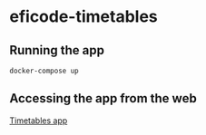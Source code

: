 # eficode-timetables

## Running the app
  `docker-compose up`
  
 ## Accessing the app from the web
  [Timetables app](https://pure-sea-54241.herokuapp.com/)
